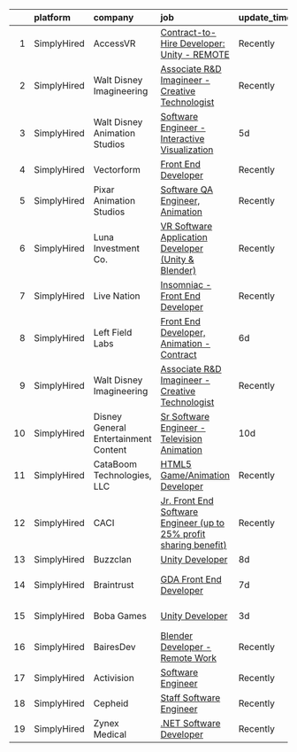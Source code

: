 

|    | platform    | company                              | job                                                                                                                                                                                | update_time   | location          |
|---:|:------------|:-------------------------------------|:-----------------------------------------------------------------------------------------------------------------------------------------------------------------------------------|:--------------|:------------------|
|  1 | SimplyHired | AccessVR                             | [Contract-to-Hire Developer: Unity - REMOTE](https://www.simplyhired.com/job/eHNuYSh6_hoBmAbJDab1E996_fEnIXXN35rkqxjWwKVh7x7ufcJMLA?q=animation+developer)                         | Recently      | Winchester, VA    |
|  2 | SimplyHired | Walt Disney Imagineering             | [Associate R&D Imagineer - Creative Technologist](https://www.simplyhired.com/job/WEUZc7YAGnQDJwIxjDDgx3UA68kYpimrfYJkmf5B5-HQIzOjai_EcQ?q=animation+developer)                    | Recently      | Glendale, CA      |
|  3 | SimplyHired | Walt Disney Animation Studios        | [Software Engineer - Interactive Visualization](https://www.simplyhired.com/job/rH9laFdxMMuGePaR_UqVhvknqlCbMbNvvmfvYG7BKDZ713g5IaxwJw?q=animation+developer)                      | 5d            | Burbank, CA       |
|  4 | SimplyHired | Vectorform                           | [Front End Developer](https://www.simplyhired.com/job/TSuJi0yR_Wfjmda81sYtbQekH3xOOqDTX5VC4xMJuzU_BiMX7EHR5g?q=animation+developer)                                                | Recently      | Remote            |
|  5 | SimplyHired | Pixar Animation Studios              | [Software QA Engineer, Animation](https://www.simplyhired.com/job/n8JHd2Hu7sNYpf1Gy3SzyX4Mwi53cZE9RKZREqdi0AzOhr-qpcXurQ?q=animation+developer)                                    | Recently      | Emeryville, CA    |
|  6 | SimplyHired | Luna Investment Co.                  | [VR Software Application Developer (Unity & Blender)](https://www.simplyhired.com/job/gy8HREFul1xocPlS9PtlO2qZaV4gum6HSfUE_ED1zIz-UhEoFwcbSw?q=animation+developer)                | Recently      | Remote            |
|  7 | SimplyHired | Live Nation                          | [Insomniac - Front End Developer](https://www.simplyhired.com/job/oXs2vKz2-vKMcKrs1ddzYF0aDySVDaYY0xkj3JgONpvAmL4UhVU6iA?q=animation+developer)                                    | Recently      | Calabasas, CA     |
|  8 | SimplyHired | Left Field Labs                      | [Front End Developer, Animation - Contract](https://www.simplyhired.com/job/Q3kwLVjzHwm8D2fViRjLHfR6G7LhDRjX9flzFvVE34WToGZmuUsyNQ?q=animation+developer)                          | 6d            | Remote            |
|  9 | SimplyHired | Walt Disney Imagineering             | [Associate R&D Imagineer - Creative Technologist](https://www.simplyhired.com/job/JUBY6IqjELhv-lWRs3NPnN-Kw1fuMGjfYkmUa5zIlWiND6WDvyZaTA?q=animation+developer)                    | Recently      | Glendale, CA      |
| 10 | SimplyHired | Disney General Entertainment Content | [Sr Software Engineer - Television Animation](https://www.simplyhired.com/job/rdjoobv0JJylf0fTjGJOlJ4GgsgEZpGXOglwBbwMNHmwul762adcmQ?q=animation+developer)                        | 10d           | Glendale, CA      |
| 11 | SimplyHired | CataBoom Technologies, LLC           | [HTML5 Game/Animation Developer](https://www.simplyhired.com/job/rcD9kqRruTFu3sLPN7RcYmKqhwYda35Xkfl4DXnDIh1VgwPtoMUoDw?q=animation+developer)                                     | Recently      | Richardson, TX    |
| 12 | SimplyHired | CACI                                 | [Jr. Front End Software Engineer (up to 25% profit sharing benefit)](https://www.simplyhired.com/job/pofxr0_W2JFedvLR3bjp6_6PoM2ym5nMeFp_AuOgat5pUCuL4M2Xrg?q=animation+developer) | Recently      | Sterling, VA      |
| 13 | SimplyHired | Buzzclan                             | [Unity Developer](https://www.simplyhired.com/job/ckRlqrO3ULMaYiz05dHSXk70lr5Sx_fYyfgikT4JSVWiVaDiGpkoww?q=animation+developer)                                                    | 8d            | Remote            |
| 14 | SimplyHired | Braintrust                           | [GDA Front End Developer](https://www.simplyhired.com/job/6hp3afhlYhk7jSwTwOkeY5GhJj9ktg50INMfwH2mdnhX-vwtoSPW_w?q=animation+developer)                                            | 7d            | San Francisco, CA |
| 15 | SimplyHired | Boba Games                           | [Unity Developer](https://www.simplyhired.com/job/2Ksr-vYemOiPxyV6NP21dgUhB8wRHGoUQJWl1pqvIB76GUwYWBx1zA?q=animation+developer)                                                    | 3d            | Schaumburg, IL    |
| 16 | SimplyHired | BairesDev                            | [Blender Developer - Remote Work](https://www.simplyhired.com/job/vj1suyopziWtmLbmuUH9nRq3whO0a1eYxPgxdTdHICJ5ZVhDtqKXjA?q=animation+developer)                                    | Recently      | Colon, PA         |
| 17 | SimplyHired | Activision                           | [Software Engineer](https://www.simplyhired.com/job/jKWPTK7m6Mmh1Qm-8xuDi4xj4DaLSM1cUtXjICwXVUeVQLAirYtxBA?q=animation+developer)                                                  | Recently      | Carlsbad, CA      |
| 18 | SimplyHired | Cepheid                              | [Staff Software Engineer](https://www.simplyhired.com/job/l_GoNaiWwHITFxfp5EQ9rkN9D4pR9srl915jesvyyX6EEJSX5xjlEw?q=animation+developer)                                            | Recently      | Sunnyvale, CA     |
| 19 | SimplyHired | Zynex Medical                        | [.NET Software Developer](https://www.simplyhired.com/job/CkZS4u7p1I92Dp42AUwS_a_ddjsrJw7_CNhZYtWMjYq5qdAiX22kGQ?q=animation+developer)                                            | Recently      | Englewood, CO     |